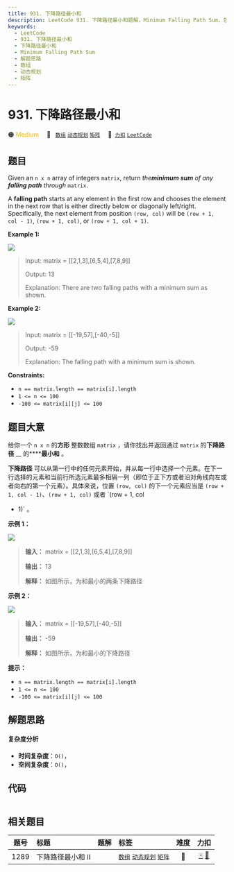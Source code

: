 ```yaml
---
title: 931. 下降路径最小和
description: LeetCode 931. 下降路径最小和题解，Minimum Falling Path Sum，包含解题思路、复杂度分析以及完整的 JavaScript 代码实现。
keywords:
  - LeetCode
  - 931. 下降路径最小和
  - 下降路径最小和
  - Minimum Falling Path Sum
  - 解题思路
  - 数组
  - 动态规划
  - 矩阵
---
```


# 931. 下降路径最小和

🟠 <font color=#ffb800>Medium</font>&emsp; 🔖&ensp; [`数组`](/tag/array.md) [`动态规划`](/tag/dynamic-programming.md) [`矩阵`](/tag/matrix.md)&emsp; 🔗&ensp;[`力扣`](https://leetcode.cn/problems/minimum-falling-path-sum) [`LeetCode`](https://leetcode.com/problems/minimum-falling-path-sum)

## 题目

Given an `n x n` array of integers `matrix`, return _the**minimum sum** of any
**falling path** through_ `matrix`.

A **falling path** starts at any element in the first row and chooses the
element in the next row that is either directly below or diagonally
left/right. Specifically, the next element from position `(row, col)` will be
`(row + 1, col - 1)`, `(row + 1, col)`, or `(row + 1, col + 1)`.



**Example 1:**

![](https://assets.leetcode.com/uploads/2021/11/03/failing1-grid.jpg)

> Input: matrix = [[2,1,3],[6,5,4],[7,8,9]]
> 
> Output: 13
> 
> Explanation: There are two falling paths with a minimum sum as shown.

**Example 2:**

![](https://assets.leetcode.com/uploads/2021/11/03/failing2-grid.jpg)

> Input: matrix = [[-19,57],[-40,-5]]
> 
> Output: -59
> 
> Explanation: The falling path with a minimum sum is shown.

**Constraints:**

  * `n == matrix.length == matrix[i].length`
  * `1 <= n <= 100`
  * `-100 <= matrix[i][j] <= 100`


## 题目大意

给你一个 `n x n` 的**方形** 整数数组 `matrix` ，请你找出并返回通过 `matrix` 的**下降路径** __
的******最小和** 。

**下降路径**
可以从第一行中的任何元素开始，并从每一行中选择一个元素。在下一行选择的元素和当前行所选元素最多相隔一列（即位于正下方或者沿对角线向左或者向右的第一个元素）。具体来说，位置
`(row, col)` 的下一个元素应当是 `(row + 1, col - 1)`、`(row + 1, col)` 或者 `(row + 1, col
+ 1)` 。



**示例 1：**

![](https://pic.leetcode.cn/1729566253-aneDag-image.png)

> 
> 
> 
> 
> 
> **输入：** matrix = [[2,1,3],[6,5,4],[7,8,9]]
> 
> **输出：** 13
> 
> **解释：** 如图所示，为和最小的两条下降路径
> 
> 

**示例 2：**

![](https://pic.leetcode.cn/1729566282-dtXwRd-image.png)

> 
> 
> 
> 
> 
> **输入：** matrix = [[-19,57],[-40,-5]]
> 
> **输出：** -59
> 
> **解释：** 如图所示，为和最小的下降路径
> 
> 



**提示：**

  * `n == matrix.length == matrix[i].length`
  * `1 <= n <= 100`
  * `-100 <= matrix[i][j] <= 100`


## 解题思路

#### 复杂度分析

- **时间复杂度**：`O()`，
- **空间复杂度**：`O()`，

## 代码

```javascript

```

## 相关题目

<!-- prettier-ignore -->
| 题号 | 标题 | 题解 | 标签 | 难度 | 力扣 |
| :------: | :------ | :------: | :------ | :------: | :------: |
| 1289 | 下降路径最小和  II |  |  [`数组`](/tag/array.md) [`动态规划`](/tag/dynamic-programming.md) [`矩阵`](/tag/matrix.md) | 🔴 | [🀄️](https://leetcode.cn/problems/minimum-falling-path-sum-ii) [🔗](https://leetcode.com/problems/minimum-falling-path-sum-ii) |